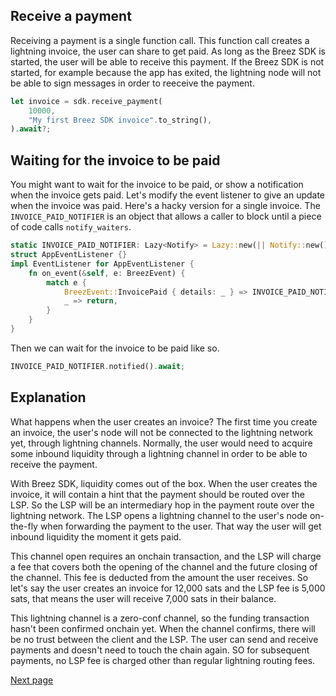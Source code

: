 ## Receive a payment
Receiving a payment is a single function call. This function call creates a
lightning invoice, the user can share to get paid. As long as the Breez SDK is
started, the user will be able to receive this payment. If the Breez SDK is not
started, for example because the app has exited, the lightning node will not
be able to sign messages in order to reeceive the payment.

```rust
let invoice = sdk.receive_payment(
    10000, 
    "My first Breez SDK invoice".to_string(),
).await?;
```

## Waiting for the invoice to be paid
You might want to wait for the invoice to be paid, or show a notification when
the invoice gets paid. Let's modify the event listener to give an update when
the invoice was paid. Here's a hacky version for a single invoice. The
`INVOICE_PAID_NOTIFIER` is an object that allows a caller to block until a piece
of code calls `notify_waiters`. 

```rust
static INVOICE_PAID_NOTIFIER: Lazy<Notify> = Lazy::new(|| Notify::new());
struct AppEventListener {}
impl EventListener for AppEventListener {
    fn on_event(&self, e: BreezEvent) {
        match e {
            BreezEvent::InvoicePaid { details: _ } => INVOICE_PAID_NOTIFIER.notify_waiters(),
            _ => return,
        }
    }
}
```

Then we can wait for the invoice to be paid like so.

```rust
INVOICE_PAID_NOTIFIER.notified().await;
```

## Explanation
What happens when the user creates an invoice? The first time you create an 
invoice, the user's node will not be connected to the lightning network yet, 
through lightning channels. Normally, the user would need to acquire some
inbound liquidity through a lightning channel in order to be able to receive the
payment.

With Breez SDK, liquidity comes out of the box. When the user creates the
invoice, it will contain a hint that the payment should be routed over the LSP.
So the LSP will be an intermediary hop in the payment route over the lightning
network. The LSP opens a lightning channel to the user's node on-the-fly when 
forwarding the payment to the user. That way the user will get inbound liquidity
the moment it gets paid. 

This channel open requires an onchain transaction, and the LSP will charge a fee
that covers both the opening of the channel and the future closing of the
channel. This fee is deducted from the amount the user receives. So let's say
the user creates an invoice for 12,000 sats and the LSP fee is 5,000 sats, that
means the user will receive 7,000 sats in their balance.

This lightning channel is a zero-conf channel, so the funding transaction hasn't
been confirmed  onchain yet. When the channel confirms, there will be no trust
between the client and the LSP. The user can send and receive payments and
doesn't need to touch the chain again. SO for subsequent payments, no LSP fee
is charged other than regular lightning routing fees.

[Next page](./06-send-payment.md)